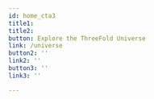 ```yaml
---
id: home_cta3
title1:
title2: 
button: Explore the ThreeFold Universe
link: /universe
button2: ''
link2: ''
button3: ''
link3: ''

---
```


<!-- button2: Spread our Message
link: ''
button3: Join our Community
link: '' -->
